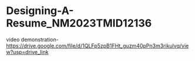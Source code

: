 # Designing-A-Resume_NM2023TMID12136

video demonstration-https://drive.google.com/file/d/1QLFp5zpB1FHt_guzm40pPn3m3rikulvq/view?usp=drive_link
